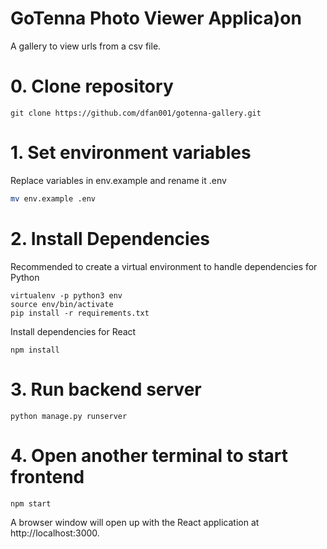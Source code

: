 # GoTenna Photo Viewer Applica)on
A gallery to view urls from a csv file.

# 0. Clone repository
```
git clone https://github.com/dfan001/gotenna-gallery.git
```

# 1. Set environment variables
Replace variables in env.example and rename it .env
```bash
mv env.example .env
```

# 2. Install Dependencies
Recommended to create a virtual environment to handle dependencies for Python
```
virtualenv -p python3 env
source env/bin/activate
pip install -r requirements.txt
```

Install dependencies for React
```
npm install
```

# 3. Run backend server
```
python manage.py runserver
```

# 4. Open another terminal to start frontend
```
npm start
```
A browser window will open up with the React application at http://localhost:3000.